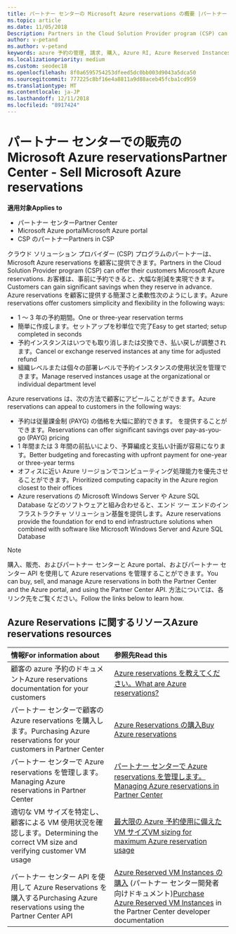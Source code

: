 ```yaml
---
title: パートナー センターの Microsoft Azure reservations の概要 |パートナー センター
ms.topic: article
ms.date: 11/05/2018
Description: Partners in the Cloud Solution Provider program (CSP) can offer their customers Microsoft Azure reservations.
author: v-petand
ms.author: v-petand
keywords: azure 予約の管理, 請求, 購入, Azure RI, Azure Reserved Instances
ms.localizationpriority: medium
ms.custom: seodec18
ms.openlocfilehash: 8f0a6595754253dfeed5dc0bb003d9043a5dca50
ms.sourcegitcommit: 777225c8bf16e4a8811a9d88aceb45fcba1cd959
ms.translationtype: MT
ms.contentlocale: ja-JP
ms.lasthandoff: 12/11/2018
ms.locfileid: "8917424"
---
```

# <a name="partner-center---sell-microsoft-azure-reservations"></a><span data-ttu-id="f0a7a-103">パートナー センターでの販売の Microsoft Azure reservations</span><span class="sxs-lookup"><span data-stu-id="f0a7a-103">Partner Center - Sell Microsoft Azure reservations</span></span>

<!--Maggie, 12/7/18 - Added "Partner Center" to metadata title and H1 title as per Catherine Watson in bug #19868631-->

**<span data-ttu-id="f0a7a-104">適用対象</span><span class="sxs-lookup"><span data-stu-id="f0a7a-104">Applies to</span></span>**

- <span data-ttu-id="f0a7a-105">パートナー センター</span><span class="sxs-lookup"><span data-stu-id="f0a7a-105">Partner Center</span></span>
- <span data-ttu-id="f0a7a-106">Microsoft Azure portal</span><span class="sxs-lookup"><span data-stu-id="f0a7a-106">Microsoft Azure portal</span></span>
- <span data-ttu-id="f0a7a-107">CSP のパートナー</span><span class="sxs-lookup"><span data-stu-id="f0a7a-107">Partners in CSP</span></span>

<span data-ttu-id="f0a7a-108">クラウド ソリューション プロバイダー (CSP) プログラムのパートナーは、Microsoft Azure reservations を顧客に提供できます。</span><span class="sxs-lookup"><span data-stu-id="f0a7a-108">Partners in the Cloud Solution Provider program (CSP) can offer their customers Microsoft Azure reservations.</span></span> <span data-ttu-id="f0a7a-109">お客様は、事前に予約できると、大幅な削減を実現できます。</span><span class="sxs-lookup"><span data-stu-id="f0a7a-109">Customers can gain significant savings when they reserve in advance.</span></span> <span data-ttu-id="f0a7a-110">Azure reservations を顧客に提供する簡潔さと柔軟性次のようにします。</span><span class="sxs-lookup"><span data-stu-id="f0a7a-110">Azure reservations offer customers simplicity and flexibility in the following ways:</span></span>

- <span data-ttu-id="f0a7a-111">1 ～ 3 年の予約期間。</span><span class="sxs-lookup"><span data-stu-id="f0a7a-111">One or three-year reservation terms</span></span>
- <span data-ttu-id="f0a7a-112">簡単に作成します。セットアップを秒単位で完了</span><span class="sxs-lookup"><span data-stu-id="f0a7a-112">Easy to get started; setup completed in seconds</span></span>
- <span data-ttu-id="f0a7a-113">予約インスタンスはいつでも取り消しまたは交換でき、払い戻しが調整されます。</span><span class="sxs-lookup"><span data-stu-id="f0a7a-113">Cancel or exchange reserved instances at any time for adjusted refund</span></span>
- <span data-ttu-id="f0a7a-114">組織レベルまたは個々の部署レベルで予約インスタンスの使用状況を管理できます。</span><span class="sxs-lookup"><span data-stu-id="f0a7a-114">Manage reserved instances usage at the organizational or individual department level</span></span> 

<span data-ttu-id="f0a7a-115">Azure reservations は、次の方法で顧客にアピールことができます。</span><span class="sxs-lookup"><span data-stu-id="f0a7a-115">Azure reservations can appeal to customers in the following ways:</span></span>

- <span data-ttu-id="f0a7a-116">予約は従量課金制 (PAYG) の価格を大幅に節約できます。 を提供することができます。</span><span class="sxs-lookup"><span data-stu-id="f0a7a-116">Reservations can offer significant savings over pay-as-you-go (PAYG) pricing</span></span>
- <span data-ttu-id="f0a7a-117">1 年間または 3 年間の前払いにより、予算編成と支払い計画が容易になります。</span><span class="sxs-lookup"><span data-stu-id="f0a7a-117">Better budgeting and forecasting with upfront payment for one-year or three-year terms</span></span>
- <span data-ttu-id="f0a7a-118">オフィスに近い Azure リージョンでコンピューティング処理能力を優先させることができます。</span><span class="sxs-lookup"><span data-stu-id="f0a7a-118">Prioritized computing capacity in the Azure region closest to their offices</span></span>
- <span data-ttu-id="f0a7a-119">Azure reservations の Microsoft Windows Server や Azure SQL Database などのソフトウェアと組み合わせると、エンド ツー エンドのインフラストラクチャ ソリューション基盤を提供します。</span><span class="sxs-lookup"><span data-stu-id="f0a7a-119">Azure reservations provide the foundation for end to end infrastructure solutions when combined with software like Microsoft Windows Server and Azure SQL Database</span></span>

>[!NOTE]
> <span data-ttu-id="f0a7a-120">購入、販売、およびパートナー センターと Azure portal、およびパートナー センター API を使用して Azure reservations を管理することができます。</span><span class="sxs-lookup"><span data-stu-id="f0a7a-120">You can buy, sell, and manage Azure reservations in both the Partner Center and the Azure portal, and using the Partner Center API.</span></span> <span data-ttu-id="f0a7a-121">方法については、各リンク先をご覧ください。</span><span class="sxs-lookup"><span data-stu-id="f0a7a-121">Follow the links below to learn how.</span></span>

## <a name="azure-reservations-resources"></a><span data-ttu-id="f0a7a-122">Azure Reservations に関するリソース</span><span class="sxs-lookup"><span data-stu-id="f0a7a-122">Azure reservations resources</span></span>

|**<span data-ttu-id="f0a7a-123">情報</span><span class="sxs-lookup"><span data-stu-id="f0a7a-123">For information about</span></span>**   |**<span data-ttu-id="f0a7a-124">参照先</span><span class="sxs-lookup"><span data-stu-id="f0a7a-124">Read this</span></span>**    |
|:-----------------------------|:-----------------|
| <span data-ttu-id="f0a7a-125">顧客の azure 予約のドキュメント</span><span class="sxs-lookup"><span data-stu-id="f0a7a-125">Azure reservations documentation for your customers</span></span> | [<span data-ttu-id="f0a7a-126">Azure reservations を教えてください。</span><span class="sxs-lookup"><span data-stu-id="f0a7a-126">What are Azure reservations?</span></span>](https://docs.microsoft.com/azure/billing/billing-save-compute-costs-reservations)
|<span data-ttu-id="f0a7a-127">パートナー センターで顧客の Azure reservations を購入します。</span><span class="sxs-lookup"><span data-stu-id="f0a7a-127">Purchasing Azure reservations for your customers in Partner Center</span></span>   |[<span data-ttu-id="f0a7a-128">Azure Reservations の購入</span><span class="sxs-lookup"><span data-stu-id="f0a7a-128">Buy Azure reservations</span></span>](azure-reservations-buying.md)
|<span data-ttu-id="f0a7a-129">パートナー センターで Azure reservations を管理します。</span><span class="sxs-lookup"><span data-stu-id="f0a7a-129">Managing Azure reservations in Partner Center</span></span> | [<span data-ttu-id="f0a7a-130">パートナー センターで Azure reservations を管理します。</span><span class="sxs-lookup"><span data-stu-id="f0a7a-130">Managing Azure reservations in Partner Center</span></span>](azure-reservations-manage.md)
|<span data-ttu-id="f0a7a-131">適切な VM サイズを特定し、顧客による VM 使用状況を確認します。</span><span class="sxs-lookup"><span data-stu-id="f0a7a-131">Determining the correct VM size and verifying customer VM usage</span></span>   |[<span data-ttu-id="f0a7a-132">最大限の Azure 予約使用に備えた VM サイズ</span><span class="sxs-lookup"><span data-stu-id="f0a7a-132">VM sizing for maximum Azure reservation usage</span></span>](azure-usage.md)   |
|<span data-ttu-id="f0a7a-133">パートナー センター API を使用して Azure Reservations を購入する</span><span class="sxs-lookup"><span data-stu-id="f0a7a-133">Purchasing Azure reservations using the Partner Center API</span></span> | <span data-ttu-id="f0a7a-134">[Azure Reserved VM Instances の購入](https://docs.microsoft.com/partner-center/develop/purchase-azure-reservations) (パートナー センター開発者向けドキュメント)</span><span class="sxs-lookup"><span data-stu-id="f0a7a-134">[Purchase Azure Reserved VM Instances](https://docs.microsoft.com/partner-center/develop/purchase-azure-reservations) in the Partner Center developer documentation</span></span>